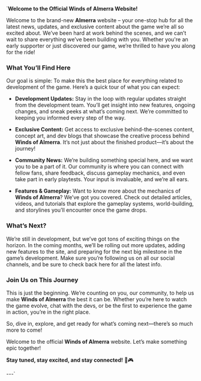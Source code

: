 `**Welcome to the Official Winds of Almerra Website!**  

Welcome to the brand-new **Almerra** website – your one-stop hub for all the latest news, updates, and exclusive content about the game we’re all so excited about. We’ve been hard at work behind the scenes, and we can’t wait to share everything we’ve been building with you. Whether you're an early supporter or just discovered our game, we’re thrilled to have you along for the ride!

### What You’ll Find Here  

Our goal is simple: To make this the best place for everything related to development of the game. Here’s a quick tour of what you can expect:

- **Development Updates:** Stay in the loop with regular updates straight from the development team. You’ll get insight into new features, ongoing changes, and sneak peeks at what’s coming next. We’re committed to keeping you informed every step of the way.  

- **Exclusive Content:** Get access to exclusive behind-the-scenes content, concept art, and dev blogs that showcase the creative process behind **Winds of Almerra**. It’s not just about the finished product—it’s about the journey!  

- **Community News:** We’re building something special here, and we want you to be a part of it. Our community is where you can connect with fellow fans, share feedback, discuss gameplay mechanics, and even take part in early playtests. Your input is invaluable, and we’re all ears.  

- **Features & Gameplay:** Want to know more about the mechanics of **Winds of Almerra**? We’ve got you covered. Check out detailed articles, videos, and tutorials that explore the gameplay systems, world-building, and storylines you’ll encounter once the game drops.


### What’s Next?  

We’re still in development, but we’ve got tons of exciting things on the horizon. In the coming months, we’ll be rolling out more updates, adding new features to the site, and preparing for the next big milestone in the game’s development. Make sure you’re following us on all our social channels, and be sure to check back here for all the latest info.

### Join Us on This Journey  

This is just the beginning. We’re counting on you, our community, to help us make **Winds of Almerra** the best it can be. Whether you’re here to watch the game evolve, chat with the devs, or be the first to experience the game in action, you’re in the right place. 

So, dive in, explore, and get ready for what’s coming next—there’s so much more to come!

Welcome to the official **Winds of Almerra** website. Let’s make something epic together!  

**Stay tuned, stay excited, and stay connected!** 🚀🎮

---`

